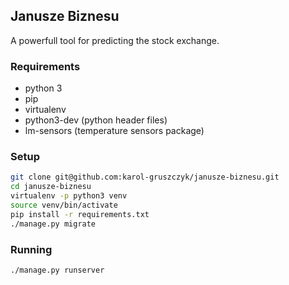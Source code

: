 ## Janusze Biznesu

A powerfull tool for predicting the stock exchange.

### Requirements
* python 3
* pip
* virtualenv
* python3-dev (python header files)
* lm-sensors (temperature sensors package)

### Setup
```bash
git clone git@github.com:karol-gruszczyk/janusze-biznesu.git
cd janusze-biznesu
virtualenv -p python3 venv
source venv/bin/activate
pip install -r requirements.txt
./manage.py migrate
```

### Running
`./manage.py runserver`
